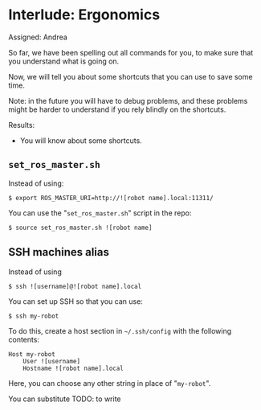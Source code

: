 # Interlude: Ergonomics

Assigned: Andrea

So far, we have been spelling out all commands for you, to make
sure that you understand what is going on.

Now, we will tell you about some shortcuts that you can use to
save some time.

Note: in the future you will have to debug problems, and these
problems might be harder to understand if you rely blindly on the shortcuts.


<div class='requirements' mardkown="1">

Results:

- You will know about some shortcuts.

</div>

## `set_ros_master.sh`


Instead of using:

    $ export ROS_MASTER_URI=http://![robot name].local:11311/

You can use the "`set_ros_master.sh`" script in the repo:

    $ source set_ros_master.sh ![robot name]


## SSH machines alias

Instead of using

    $ ssh ![username]@![robot name].local

You can set up SSH so that you can use:

    $ ssh my-robot

To do this, create a host section in `~/.ssh/config` with the following
contents:

    Host my-robot
        User ![username]
        Hostname ![robot name].local

Here, you can choose any other string in place of "`my-robot`".


You can substitute
TODO: to write
